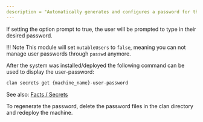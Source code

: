 ```yaml
---
description = "Automatically generates and configures a password for the specified user account."
---
```


If setting the option prompt to true, the user will be prompted to type in their
desired password.

!!! Note This module will set `mutableUsers` to `false`, meaning you can not
manage user passwords through `passwd` anymore.

After the system was installed/deployed the following command can be used to
display the user-password:

```bash
clan secrets get {machine_name}-user-password
```

See also: [Facts / Secrets](../../getting-started/secrets.md)

To regenerate the password, delete the password files in the clan directory and
redeploy the machine.
